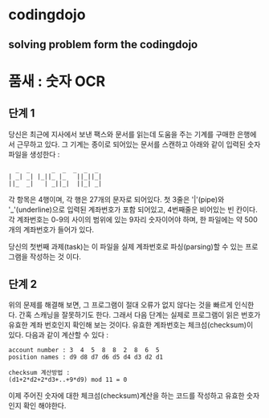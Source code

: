 # codingdojo
## solving problem form the codingdojo



# 품새 : 숫자  OCR

## 단계 1

당신은 최근에 지사에서 보낸 팩스와 문서를 읽는데 도움을 주는 기계를 구매한 은행에서 근무하고 있다.
그 기계는 종이로 되어있는 문서를 스캔하고 아래와 같이 입력된 숫자파일을 생성한다 :

```
  _  _      _  _  _  _  _
| _| _| |_||_ |_   ||_||_|
||_  _|   | _||_|  ||_| _|

```
각 항목은 4행이며, 각 행은 27개의 문자로 되어있다.
첫 3줄은 '|'(pipe)와 '_'(underline)으로 입력된 계좌번호가 포함 되어있고, 4번째줄은 비어있는 빈 칸이다.
각 계좌번호는 0-9의 사이의 범위에 있는 9자리 숫자이어야 하며, 한 파일에는 약 500개의 계좌번호가 들어가 있다.

당신의 첫번째 과제(task)는 이 파일을 실제 계좌번호로 파싱(parsing)할 수 있는 프로그램을 작성하는 것 이다.

## 단계 2
위의 문제를 해결해 보면, 그 프로그램이 절대 오류가 없지 않다는 것을 빠르게 인식한다.
간혹 스캐닝을 잘못하기도 한다. 그래서 다음 단계는 실제로 프로그램이 읽은 번호가 유효한 계좌 번호인지 확인해 보는 것이다.
유효한 계좌번호는 체크섬(checksum)이 있다. 다음과 같이 계산할 수 있다 : 

```
account number : 3  4  5  8  8  2  8  6  5
position names : d9 d8 d7 d6 d5 d4 d3 d2 d1

checksum 계산방법 : 
(d1+2*d2+2*d3+..+9*d9) mod 11 = 0

```
이제 주어진 숫자에 대한 체크섬(checksum)계산을 하는 코드를 작성하고 유효한 숫자인지 확인 해야한다.